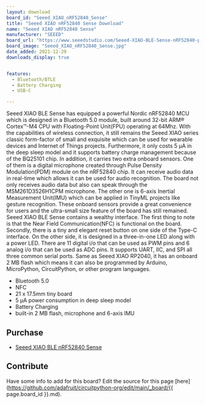 ```yaml
---
layout: download
board_id: "Seeed_XIAO_nRF52840_Sense"
title: "Seeed XIAO nRF52840 Sense Download"
name: "Seeed XIAO nRF52840 Sense"
manufacturer: "SEEED"
board_url: "https://www.seeedstudio.com/Seeed-XIAO-BLE-Sense-nRF52840-p-5253.html"
board_image: "Seeed_XIAO_nRF52840_Sense.jpg"
date_added: 2021-12-29
downloads_display: true


features:
  - Bluetooth/BTLE
  - Battery Charging
  - USB-C

---
```


Seeed XIAO BLE Sense has equipped a powerful Nordic nRF52840 MCU which is designed in a Bluetooth 5.0 module, built around 32-bit ARM® Cortex™-M4 CPU with Floating-Point Unit(FPU) operating at 64Mhz. With the capabilities of wireless connection, it still remains the Seeed XIAO series classic form-factor of small and exquisite which can be used for wearable devices and Internet of Things projects. Furthermore, it only costs 5 μA in the deep sleep model and it supports battery charge management because of the BQ25101 chip. 
In addition, it carries two extra onboard sensors. One of them is a digital microphone created through Pulse Density Modulation(PDM) module on the nRF52840 chip. It can receive audio data in real-time which allows it can be used for audio recognition. The board not only receives audio data but also can speak through the MSM261D3526H1CPM microphone. The other one is 6-axis Inertial Measurement Unit(IMU) which can be applied in TinyML projects like gesture recognition. These onboard sensors provide a great convenience for users and the ultra-small size feature of the board has still remained. 
Seeed XIAO BLE Sense contains a wealthy interface. The first thing to note is that the Near Field Communication(NFC) is functional on the board. Secondly, there is a tiny and elegant reset button on one side of the Type-C interface. On the other side, it is designed in a three-in-one LED along with a power LED. There are 11 digital i/o that can be used as PWM pins and 6 analog i/o that can be used as ADC pins. It supports UART, IIC, and SPI all three common serial ports. Same as Seeed XIAO RP2040, it has an onboard 2 MB flash which means it can also be programmed by Arduino, MicroPython, CircuitPython, or other program languages. 

* Bluetooth 5.0
* NFC
* 21 x 17.5mm tiny board
* 5 μA power consumption in deep sleep model
* Battery Charging
* built-in 2 MB flash, microphone and 6-axis IMU 

## Purchase
* [Seeed XIAO BLE nRF52840 Sense](https://www.seeedstudio.com/Seeed-XIAO-BLE-Sense-nRF52840-p-5253.html)

## Contribute

Have some info to add for this board? Edit the source for this page [here](https://github.com/adafruit/circuitpython-org/edit/main/_board/{{ page.board_id }}.md).
